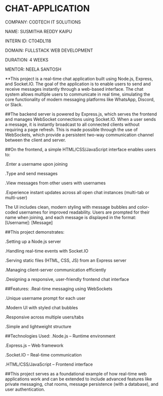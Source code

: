 # CHAT-APPLICATION
COMPANY: CODTECH IT SOLUTIONS

NAME: SUSMITHA REDDY KAIPU

INTERN ID: CT04DL118

DOMAIN: FULLSTACK WEB DEVELOPMENT

DURATION: 4 WEEKS

MENTOR: NEELA SANTOSH 

**This project is a real-time chat application built using Node.js, Express, and Socket.IO. The goal of the application is to enable users to send and receive messages instantly through a web-based interface. The chat system allows multiple users to communicate in real time, simulating the core functionality of modern messaging platforms like WhatsApp, Discord, or Slack.

##The backend server is powered by Express.js, which serves the frontend and manages WebSocket connections using Socket.IO. When a user sends a message, it is instantly broadcast to all connected clients without requiring a page refresh. This is made possible through the use of WebSockets, which provide a persistent two-way communication channel between the client and server.

##On the frontend, a simple HTML/CSS/JavaScript interface enables users to:

.Enter a username upon joining

.Type and send messages

.View messages from other users with usernames

.Experience instant updates across all open chat instances (multi-tab or multi-user)

The UI includes clean, modern styling with message bubbles and color-coded usernames for improved readability. Users are prompted for their name when joining, and each message is displayed in the format:
[Username]: [Message]

##This project demonstrates:

.Setting up a Node.js server

.Handling real-time events with Socket.IO

.Serving static files (HTML, CSS, JS) from an Express server

.Managing client-server communication efficiently

.Designing a responsive, user-friendly frontend chat interface

##Features:
.Real-time messaging using WebSockets

.Unique username prompt for each user

.Modern UI with styled chat bubbles

.Responsive across multiple users/tabs

.Simple and lightweight structure

##Technologies Used:
.Node.js – Runtime environment

.Express.js – Web framework

.Socket.IO – Real-time communication

.HTML/CSS/JavaScript – Frontend interface




##This project serves as a foundational example of how real-time web applications work and can be extended to include advanced features like private messaging, chat rooms, message persistence (with a database), and user authentication.

